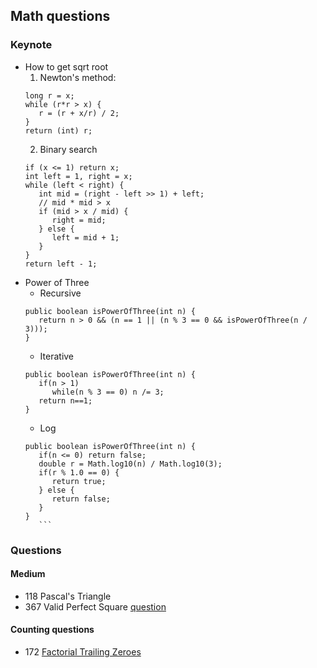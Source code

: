 ## Math questions
### Keynote
- How to get sqrt root
   1. Newton's method:
   ```
   long r = x;
   while (r*r > x) {
      r = (r + x/r) / 2;
   }    
   return (int) r;
   ```
   2. Binary  search
   ```
   if (x <= 1) return x;
   int left = 1, right = x;
   while (left < right) {
      int mid = (right - left >> 1) + left;
      // mid * mid > x
      if (mid > x / mid) {
         right = mid;
      } else {
         left = mid + 1;
      }
   }
   return left - 1;
   ```
- Power of Three
   - Recursive
   ```
   public boolean isPowerOfThree(int n) {
      return n > 0 && (n == 1 || (n % 3 == 0 && isPowerOfThree(n / 3)));
   } 
   ``` 
   - Iterative
   ```
   public boolean isPowerOfThree(int n) {
      if(n > 1)
         while(n % 3 == 0) n /= 3;
      return n==1;
   }
   ```
   - Log
   ```
   public boolean isPowerOfThree(int n) {
      if(n <= 0) return false; 
      double r = Math.log10(n) / Math.log10(3);
      if(r % 1.0 == 0) {
         return true;
      } else {
         return false;
      }
   }
      ```
### Questions
#### Medium 
  - 118 Pascal's Triangle
  - 367 Valid Perfect Square [question](https://leetcode.com/problems/valid-perfect-square)
  
  
#### Counting questions
  -  172 [Factorial Trailing Zeroes](https://leetcode.com/problems/factorial-trailing-zeroes)